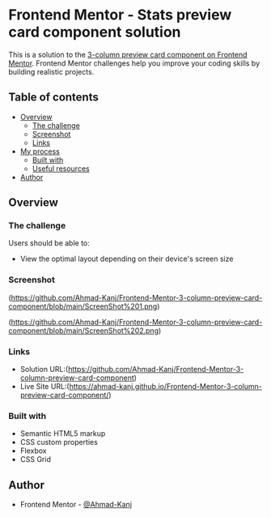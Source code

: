 # Frontend Mentor - Stats preview card component solution

This is a solution to the [3-column preview card component on Frontend Mentor](https://www.frontendmentor.io/challenges/3column-preview-card-component-pH92eAR2-). Frontend Mentor challenges help you improve your coding skills by building realistic projects.

## Table of contents

- [Overview](#overview)
  - [The challenge](#the-challenge)
  - [Screenshot](#screenshot)
  - [Links](#links)
- [My process](#my-process)
  - [Built with](#built-with)
  - [Useful resources](#useful-resources)
- [Author](#author)

## Overview

### The challenge

Users should be able to:

- View the optimal layout depending on their device's screen size

### Screenshot

(https://github.com/Ahmad-Kanj/Frontend-Mentor-3-column-preview-card-component/blob/main/ScreenShot%201.png)

(https://github.com/Ahmad-Kanj/Frontend-Mentor-3-column-preview-card-component/blob/main/ScreenShot%202.png)

### Links

- Solution URL:(https://github.com/Ahmad-Kanj/Frontend-Mentor-3-column-preview-card-component)
- Live Site URL:(https://ahmad-kanj.github.io/Frontend-Mentor-3-column-preview-card-component/)

### Built with

- Semantic HTML5 markup
- CSS custom properties
- Flexbox
- CSS Grid

## Author

- Frontend Mentor - [@Ahmad-Kanj](https://www.frontendmentor.io/profile/Ahmad-Kanj)
